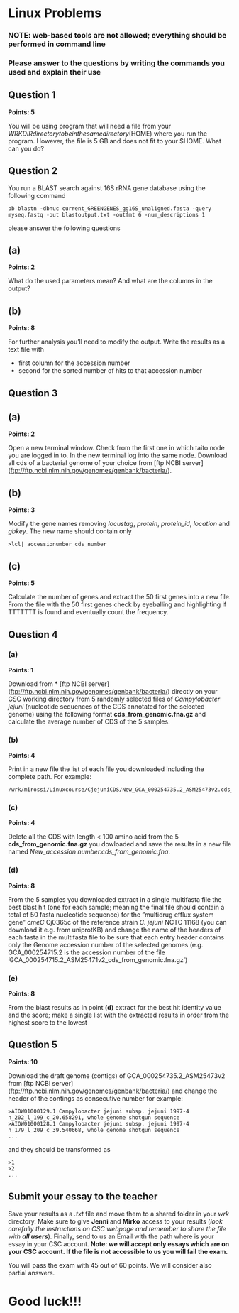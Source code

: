 # Linux Problems

### NOTE: web-based tools are not allowed; everything should be performed in command line

### Please answer to the questions by writing the commands you used and explain their use

## Question 1
**Points: 5**

You will be using program that will need a file from your $WRKDIR directory to be in the same directory ($HOME) where you run the program. However, the file is 5 GB and does not fit to your $HOME. What can you do? 

## Question 2

You run a BLAST search against 16S rRNA gene database using the following command

```
pb blastn -dbnuc current_GREENGENES_gg16S_unaligned.fasta -query myseq.fastq -out blastoutput.txt -outfmt 6 -num_descriptions 1
```

please answer the following questions

## (a)
**Points: 2**

What do the used parameters mean? And what are the columns in the output?

## (b)
**Points: 8**

For further analysis you’ll need to modify the output. Write the results as a text file with
-	first column for the accession number 
-	second for the sorted number of hits to that accession number

## Question 3

## (a)
**Points: 2**

Open a new terminal window. Check from the first one in which taito node you are logged in to. In the new terminal log into the same node. Download all cds of a bacterial genome of your choice from [ftp NCBI server] (ftp://ftp.ncbi.nlm.nih.gov/genomes/genbank/bacteria/). 

## (b)
**Points: 3**

Modify the gene names removing *locustag*, *protein*, *protein_id*, *location* and *gbkey*. The new name should contain only

```
>lcl| accessionumber_cds_number 
```

## (c)
**Points: 5**

Calculate the number of genes and extract the 50 first genes into a new file. From the file with the 50 first genes check by eyeballing and highlighting if TTTTTTT is found and eventually count the frequency.

## Question 4 

### (a)
**Points: 1**

Download from * [ftp NCBI server] (ftp://ftp.ncbi.nlm.nih.gov/genomes/genbank/bacteria/) directly on your CSC working directory from 5 randomly selected files of *Campylobacter jejuni* (nucleotide sequences of the CDS annotated for the selected genome) using the following format **cds_from_genomic.fna.gz** and calculate the average number of CDS of the 5 samples.

### (b)
**Points: 4**

Print in a new file the list of each file you downloaded including the complete path. 
For example: 

```
/wrk/mirossi/Linuxcourse/CjejuniCDS/New_GCA_000254735.2_ASM25473v2.cds_from_genomic.fna
```

### (c)
**Points: 4**

Delete all the CDS with length < 100 amino acid from the 5 **cds_from_genomic.fna.gz** you dowloaded and save the results in a new file named *New_accession number.cds_from_genomic.fna*.

### (d)
**Points: 8**

From the 5 samples you downloaded extract in a single multifasta file the best blast hit (one for each sample; meaning the final file should contain a total of 50 fasta nucleotide sequence) for the ”multidrug efflux system gene” *cmeC* Cj0365c of the reference strain *C. jejuni* NCTC 11168 (you can download it e.g. from uniprotKB) and change the name of the headers of each fasta in the multifasta file to be sure that each entry header contains only the Genome accession number of the selected genomes (e.g. GCA_000254715.2 is the accession number of the file ’GCA_000254715.2_ASM25471v2_cds_from_genomic.fna.gz’)

### (e)
**Points: 8**

From the blast results as in point **(d)** extract for the best hit identity value and the score; make a single list with the extracted results in order from the highest score to the lowest

## Question 5
**Points: 10**

Download the draft genome (contigs) of GCA_000254735.2_ASM25473v2 from [ftp NCBI server] (ftp://ftp.ncbi.nlm.nih.gov/genomes/genbank/bacteria/) and change the header of the contings as consecutive number 
for example:

```
>AIOW01000129.1 Campylobacter jejuni subsp. jejuni 1997-4 n_202_l_199_c_20.658291, whole genome shotgun sequence
>AIOW01000128.1 Campylobacter jejuni subsp. jejuni 1997-4 n_179_l_209_c_39.540668, whole genome shotgun sequence
...
```

and they should be transformed as 

```
>1
>2
...
```

## Submit your essay to the teacher
Save your results as a *.txt* file and move them to a shared folder in your *wrk* directory. Make sure to give **Jenni** and **Mirko** access to your results (*look carefully the instructions on CSC webpage and remember to share the file with **all users***). Finally, send to us an Email with the path where is your essay in your CSC account. **Note: we will accept only essays which are on your CSC account. If the file is not accessible to us you will fail the exam.**

You will pass the exam with 45 out of 60 points.
We will consider also partial answers.

# Good luck!!!

